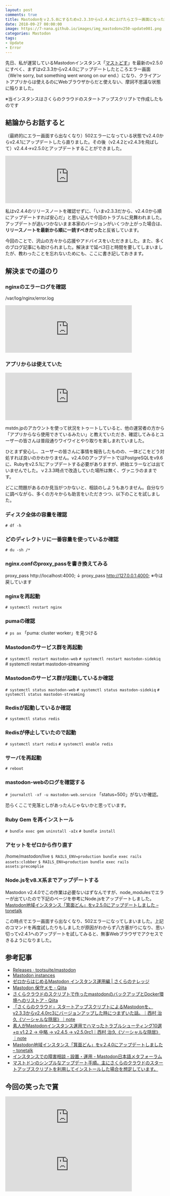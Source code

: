 ```yaml
---
layout: post
comments: true
title: Mastodonをｖ2.5.0にするためv2.3.3からv2.4.0に上げたらエラー画面になった話
date: 2018-09-27 00:00:00
image: https://7-nana.github.io/images/img_mastodonv250-update001.png
categories: Mastodon
tags:
- Update
- Error
---
```


先日、私が運営しているMastodonインスタンス「[マストどす](https://mastodos.com/about)」を最新のv2.5.0にすべく、まずはv2.3.3からv2.4.0にアップデートしたところエラー画面（We’re sorry, but something went wrong on our end.）になり、クライアントアプリからは使えるのにWebブラウザからだと使えない、摩訶不思議な状態に陥りました。

※当インスタンスはさくらのクラウドのスタートアップスクリプトで作成したものです

## 結論からお話すると

（最終的にエラー画面すら出なくなり）502エラーになっている状態でv2.4.0からv2.4.1にアップデートしたら直りました。その後（v2.4.2とv2.4.3を飛ばして）v2.4.4→v2.5.0とアップデートすることができました。

<iframe src="https://taruntarun.net/@mayaeh/100763899665858403/embed" class="mastodon-embed" style="max-width: 100%; border: 0" width="400"></iframe><script src="https://taruntarun.net/embed.js" async="async"></script>

私はv2.4.4のリリースノートを確認せずに、「いまv2.3.3だから、v2.4.0から順にアップデートすれば安心だ」と思い込んで今回のトラブルに見舞われました。アップデートが追いつかないまま本家のバージョンがいくつか上がった場合は、 **リリースノートを最新から順に一読すべきだった**と反省しています。

今回のことで、沢山の方々から応援やアドバイスをいただきました。また、多くのブログ記事にも助けられました。解決まで延べ3日と時間を要してしまいましたが、教わったことを忘れないためにも、ここに書き記しておきます。

## 解決までの道のり

### nginxのエラーログを確認

/var/log/nginx/error.log

<iframe src="https://mstdn.jp/@7_nana/100762851819744068/embed" class="mastodon-embed" style="max-width: 100%; border: 0" width="400"></iframe><script src="https://mstdn.jp/embed.js" async="async"></script>

### アプリからは使えていた

<iframe src="https://omochi.xyz/@mimoo/100764153597158158/embed" class="mastodon-embed" style="max-width: 100%; border: 0" width="400"></iframe><script src="https://omochi.xyz/embed.js" async="async"></script>

mstdn.jpのアカウントを使って状況をトゥートしていると、他の運営者の方から「アプリからなら使用できているみたい」と教えていただき、確認してみるとユーザーの皆さんは普段通りワイワイとやり取りを楽しまれていました。

ひとまず安心し、ユーザーの皆さんに事情を報告したものの、一体どこをどう対処すれば良いのかわかりません。v2.4.0のアップデートではPostgreSQLをv9.6に、Rubyをv2.5.1にアップデートする必要がありますが、終始エラーなどは出ていませんでした。ｖ2.3.3時点で改造していた場所は無く、ヴァニラのままです。

どこに問題があるのか見当がつかないと、相談のしようもありません。自分なりに調べながら、多くの方々からも助言をいただきつつ、以下のことを試しました。

### ディスク全体の容量を確認

`# df -h`

### どのディレクトリに一番容量を使っているか確認

`# du -sh /*`

### nginx.confのproxy_passを書き換えてみる

proxy_pass http://localhost:4000;
↓
proxy_pass http://127.0.0.1:4000;
※今は戻しています

### nginxを再起動

`# systemctl restart nginx`

### pumaの確認

`# ps ax`
「puma: cluster worker」を見つける

### Mastodonのサービス群を再起動

`# systemctl restart mastodon-web`
`# systemctl restart mastodon-sidekiq
`# systemctl restart mastodon-streaming`

### Mastodonのサービス群が起動しているか確認

`# systemctl status mastodon-web`
`# systemctl status mastodon-sidekiq`
`# systemctl status mastodon-streaming`

### Redisが起動しているか確認

`# systemctl status redis`

### Redisが停止していたので起動

`# systemctl start redis`
`# systemctl enable redis`

### サーバを再起動

`# reboot`

### mastodon-webのログを確認する

`# journalctl -xf -u mastodon-web.service`
「status=500」がないか確認。

恐らくここで見落としがあったんじゃないかと思っています。

### Ruby Gem を再インストール

`# bundle exec gem uninstall -aIx`
`# bundle install`

### アセットをゼロから作り直す

/home/mastodon/live
`$ RAILS_ENV=production bundle exec rails assets:clobber`
`$ RAILS_ENV=production bundle exec rails assets:precomplie`

### Node.jsをv8.X系までアップデートする

Mastodon v2.4.0でこの作業は必要ないはずなんですが、node_modulesでエラーが出ていたので下記のページを参考にNode.jsをアップデートしました。
[Mastodon地域インスタンス「箕面どん」をv.2.5.0にアップデートしました – tonetalk](https://tonetalk.to/?p=1562)

この時点でエラー画面すら出なくなり、502エラーになってしまいました。上記のコマンドを再度試したりもしましたが原因がわからず八方塞がりになり、思い切ってv2.4.1へのアップデートを試してみると、無事Webブラウザでアクセスできるようになりました。

## 参考記事

* [Releases · tootsuite/mastodon](https://github.com/tootsuite/mastodon/releases)
* [Mastodon instances](https://instances.social/mastodos.com)
* [ゼロからはじめるMastodon インスタンス運用編 | さくらのナレッジ](https://knowledge.sakura.ad.jp/8683/)
* [Mastodon 保守メモ - Qiita](https://qiita.com/kumasun/items/bf4997f181f893130041)
* [さくらクラウドのスクリプトで作ったmastodonのバックアップとDocker環境へのリストア - Qiita](https://qiita.com/ABK28/items/2128f15840223349b024)
* [「さくらのクラウド」スタートアップスクリプトによるMastodonを、v2.3.3からv2.4.0rc3にバージョンアップした時につまずいた話。｜西村 治久《ソーシャルな隠居》｜note](https://note.mu/west2538/n/n687a96031f04)
* [素人がMastodonインスタンス運用でハマったトラブルシューティング10選+α v1.2.2 → 中略 → v2.4.5 → v2.5.0rc1｜西村 治久《ソーシャルな隠居》｜note](https://note.mu/west2538/n/ne52c57340555)
* [Mastodon地域インスタンス「箕面どん」をv.2.4.0にアップデートしました – tonetalk](https://tonetalk.to/?p=1524)
* [インスタンスでの障害相談 - 設置・運用 - Mastodon日本語メタフォーラム](https://discourse.mstdn.jp/t/topic/156)
* [マストドンのシンプルなアップデート手順。主にさくらのクラウドのスタートアップスクリプトを利用してインストールした場合を想定しています。](https://gist.github.com/anon5r/bd96ee4127d6b66ad4150287f5a4ed99)

## 今回の笑ったで賞

<iframe src="https://mastodos.com/@mashigure/100767035854994092/embed" class="mastodon-embed" style="max-width: 100%; border: 0" width="400"></iframe><script src="https://mastodos.com/embed.js" async="async"></script>

<iframe src="https://don.inux39.me/@inux39/100769057036570362/embed" class="mastodon-embed" style="max-width: 100%; border: 0" width="400"></iframe><script src="https://don.inux39.me/embed.js" async="async"></script>
